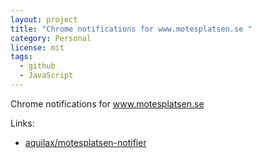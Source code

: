 ```yaml
---
layout: project
title: "Chrome notifications for www.motesplatsen.se "
category: Personal
license: mit
tags:
  - github
  - JavaScript
---
```


Chrome notifications for www.motesplatsen.se 

Links:

* [aquilax/motesplatsen-notifier](https://github.com/aquilax/motesplatsen-notifier)
